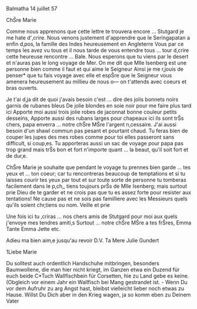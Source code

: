  Balmatha 14 juillet 57

ChŠre Marie

Comme nous apprenons que cette lettre te trouvera encore … Stutgard je me hate d'‚crire. Nous venons justement d'apprendre que le Seringapatan a enfin d‚pos‚ la famille des Indes heureusement en Angleterre Vous par ce temps les avez vu tous et il nous tarde de vous entendre tous … tour d‚crire cette heureuse rencontre … Bale. Nous esperons que tu viens par le desert et n'auras pas le long voyage de Mer. On me dit que Mlle Isenberg est une personne bien comme il faut et qui aime le Seigneur Ainsi je me r‚jouis de penser* que tu fais voyage avec elle et espŠre que le Seigneur vous amenera heureusement au millieu de nous o— on t'attends avec coeurs et bras ouverts.

Je t'ai d‚ja dit de quoi j'avais besoin c'est … dire des jolis bonnets noirs garnis de rubanes bleus De jolie blondes en soie noir pour me faire plus tard ici Apporte moi aussi trois jolie robes de jaconnat bonne couleur petits desseins, Apporte aussi des rubans larges pour chapeaux ici ils sont trŠs chers, papa enverra … notre chŠre MŠre l'argent n‚cessaire. J'ai aussi besoin d'un shawl commun pas pesant et pourtant chaud. Tu feras bien de couper les jupes des mes robes comme pour toi elles passeront sans difficult‚ si coup‚es. Tu apporteras aussi un sac de voyage pour papa pas trop grand mais trŠs bon et fort n'importe quant … la beaut‚ qu'il soit fort et de dur‚e.

ChŠre Marie je souhaite que pendant le voyage tu prennes bien garde … tes yeux et … ton coeur; car tu rencontreras beaucoup de temptations et si tu laisses courir tes yeux par tout et sur toute sorte de personne tu tomberas facilement dans le p‚ch‚, tiens toujours prŠs de Mlle Isenberg; mais surtout prie Dieu de te garder et ne crois pas que tu es assez forte pour resister aux tentations! Ne cause pas et ne sois pas familliere avec les Messieurs quels qu'ils soient chr‚tiens ou nom. Veille et prie

Une fois ici tu ‚criras … nos chers amis de Stutgard pour moi aux quels j'envoye mes tendres amiti‚s Surtout … notre chŠre MŠre a tes frŠres, Emma Tante Emma Jette etc.

Adieu ma bien aim‚e jusqu'au revoir D.V.
 Ta Mere Julie Gundert


1Liebe Marie

Du solltest auch ordentlich Handschuhe mitbringen, besonders Baumwollene, die man hier nicht kriegt, im Ganzen etwa ein Duzend für euch beide C*Tuch Wallfischbein für Corsetten, hie zu Land gebe es keine. (Obgleich vor einem Jahr ein Wallfisch bei Mang gestrandet ist. - Wenn Du vor dem Aufruhr zu arg Angst hast, bleibst vielleicht lieber noch etwas zu Hause. Willst Du Dich aber in den Krieg wagen, ja so komm eben zu
 Deinem Vater

